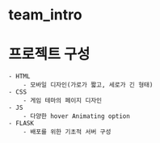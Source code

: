 # team_intro

        
# 프로젝트 구성
    - HTML
        - 모바일 디자인(가로가 짧고, 세로가 긴 형태)
    - CSS
        - 게임 테마의 페이지 디자인
    - JS
        - 다양한 hover Animating option
    - FLASK
        - 배포를 위한 기초적 서버 구성
